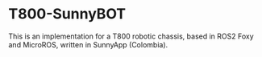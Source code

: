 # T800-SunnyBOT
This is an implementation for a T800 robotic chassis, based in ROS2 Foxy and MicroROS, written in SunnyApp (Colombia).
